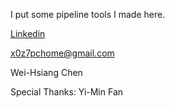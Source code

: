 I put some pipeline tools I made here.

[Linkedin](https://www.linkedin.com/in/weihsiangchen-fx/)

x0z7pchome@gmail.com

Wei-Hsiang Chen

Special Thanks: Yi-Min Fan

